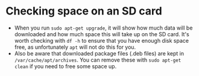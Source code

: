 # Checking space on an SD card

- When you run `sudo apt-get upgrade`, it will show how much data will be downloaded and how much space this will take up on the SD card. It's worth checking with `df -h` to ensure that you have enough disk space free, as unfortunately `apt` will not do this for you.
- Also be aware that downloaded package files (.deb files) are kept in `/var/cache/apt/archives`. You can remove these with `sudo apt-get clean` if you need to free some space up.

